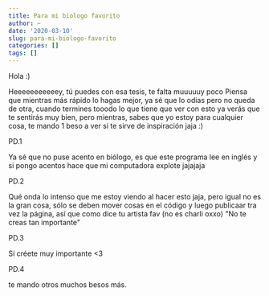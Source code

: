 ```yaml
---
title: Para mi biologo favorito
author: ~
date: '2020-03-10'
slug: para-mi-biologo-favorito
categories: []
tags: []
---
```


Hola :)

Heeeeeeeeeeey, tú puedes con esa tesis, te falta muuuuuy poco
Piensa que mientras más rápido lo hagas mejor, ya sé que lo odias pero no queda de otra, cuando termines tooodo lo que tiene que ver con esto ya verás que te sentirás muy bien, pero mientras, sabes que yo estoy para cualquier cosa, te mando 1 beso a ver si te sirve de inspiración jaja :)

PD.1 

Ya sé que no puse acento en biólogo, es que este programa lee en inglés  y si pongo acentos hace que mi computadora explote jajajaja

PD.2 

Qué onda lo intenso que me estoy viendo al hacer esto jaja, pero igual no es la gran cosa, sólo se deben mover cosas en el código y luego publicaar tra vez la página, así que como dice tu artista fav (no es charli oxxo) "No te creas tan importante"

PD.3 

Sí créete muy importante <3

PD.4 

te mando otros muchos besos más.